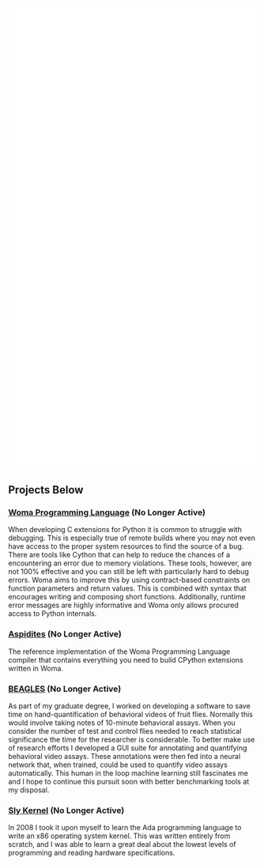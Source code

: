 
<p align="center">
  <a href="https://github.com/rjdbcm#projects-below"><img align="center" src="https://raw.githubusercontent.com/rjdbcm/rjdbcm/main/github-metrics.svg" /></a>
</p>

## Projects Below

### [Woma Programming Language](https://github.com/rjdbcm/woma) (No Longer Active)
  
  When developing C extensions for Python it is common to struggle with debugging. This is especially true of remote builds where you may not even have access to the proper system resources to find the source of a bug. There are tools like Cython that can help to reduce the chances of a encountering an error due to memory violations. These tools, however, are not 100% effective and you can still be left with particularly hard to debug errors. Woma aims to improve this by using contract-based constraints on function parameters and return values. This is combined with syntax that encourages writing and composing short functions. Additionally, runtime error messages are highly informative and Woma only allows procured access to Python internals.

### [Aspidites](https://github.com/rjdbcm/Aspidites) (No Longer Active)

  The reference implementation of the Woma Programming Language compiler that contains everything you need to build CPython extensions written in Woma.
  
### [BEAGLES](https://github.com/rjdbcm/BEAGLES) (No Longer Active)

  As part of my graduate degree, I worked on developing a software to save time on hand-quantification of behavioral videos of fruit flies. Normally this would involve taking notes of 10-minute behavioral assays. When you consider the number of test and control flies needed to reach statistical significance the time for the researcher is considerable. To better make use of research efforts I developed a GUI suite for annotating and quantifying behavioral video assays. These annotations were then fed into a neural network that, when trained, could be used to quantify video assays automatically. This human in the loop machine learning still fascinates me and I hope to continue this pursuit soon with better benchmarking tools at my disposal.

### [Sly Kernel](https://github.com/rjdbcm/slykernel) (No Longer Active)

   In 2008 I took it upon myself to learn the Ada programming language to write an x86 operating system kernel. This was written entirely from scratch, and I was able to learn a great deal about the lowest levels of programming and reading hardware specifications. 
